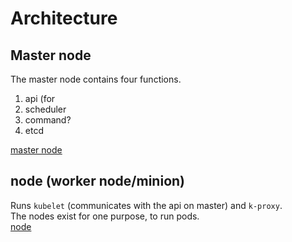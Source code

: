 # Architecture
## Master node
The master node contains four functions.<br>
1. api (for 
1. scheduler
1. command?
1. etcd

[master node](./pictures/k8s_master.png)

## node (worker node/minion)
Runs `kubelet` (communicates with the api on master) and `k-proxy`.<br>
The nodes exist for one purpose, to run pods.<br>
[node](./pictures/node.png)
